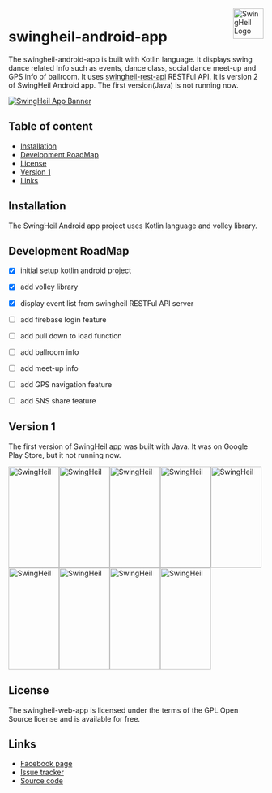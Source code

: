 <a href="https://www.facebook.com/swingheilapp/">
    <img src="https://t1.daumcdn.net/cfile/tistory/99CEF04C5B3066E235" alt="SwingHeil Logo" title="SwingHeil" align="right" height="60" />
</a>

swingheil-android-app
======================

The swingheil-android-app is built with Kotlin language. It displays swing dance related Info such as events, dance class, social dance meet-up and GPS info of ballroom.
It uses [swingheil-rest-api](https://github.com/tomparkpro/swingheil-rest-api) RESTFul API. 
It is version 2 of SwingHeil Android app. The first version(Java) is not running now.

[![SwingHeil App Banner](https://t1.daumcdn.net/cfile/tistory/9912074C5B3066E107)](https://github.com/tomparkpro/swingheil-service/)

## Table of content

- [Installation](#installation)
- [Development RoadMap](#development-roadmap)
- [License](#license)
- [Version 1](#version-1)
- [Links](#links)

## Installation

The SwingHeil Android app project uses Kotlin language and volley library.

## Development RoadMap

- [x] initial setup kotlin android project
- [x] add volley library
- [x] display event list from swingheil RESTFul API server
- [ ] add firebase login feature
- [ ] add pull down to load function
- [ ] add ballroom info
- [ ] add meet-up info
- [ ] add GPS navigation feature
- [ ] add SNS share feature


## Version 1
The first version of SwingHeil app was built with Java. It was on Google Play Store, but it not running now.

<img src="https://t1.daumcdn.net/cfile/tistory/993A924C5B3066E32D" alt="SwingHeil" title="SwingHeil" width="100" height="200" /><img src="https://t1.daumcdn.net/cfile/tistory/99DA9E4C5B3066E533" alt="SwingHeil" title="SwingHeil" width="100" height="200" /><img src="https://t1.daumcdn.net/cfile/tistory/994B784C5B3066E702" alt="SwingHeil" title="SwingHeil" width="100" height="200" /><img src="https://t1.daumcdn.net/cfile/tistory/994B784C5B3066E702" alt="SwingHeil" title="SwingHeil" width="100" height="200" /><img src="https://t1.daumcdn.net/cfile/tistory/9939454C5B3066E804" alt="SwingHeil" title="SwingHeil" width="100" height="200" /><img src="https://t1.daumcdn.net/cfile/tistory/992F944C5B3066EB05" alt="SwingHeil" title="SwingHeil" width="100" height="200" /><img src="https://t1.daumcdn.net/cfile/tistory/99A030445B3066ED08" alt="SwingHeil" title="SwingHeil" width="100" height="200" /><img src="https://t1.daumcdn.net/cfile/tistory/997184445B3066EF34" alt="SwingHeil" title="SwingHeil" width="100" height="200" /><img src="https://t1.daumcdn.net/cfile/tistory/99E444445B3066F003" alt="SwingHeil" title="SwingHeil" width="100" height="200" />

## License

The swingheil-web-app is licensed under the terms of the GPL Open Source
license and is available for free.


## Links

* [Facebook page](https://www.facebook.com/swingheilapp)
* [Issue tracker](https://github.com/tomparkpro/swingheil-rest-api/issues)
* [Source code](https://github.com/tomparkpro/swingheil-rest-api)
